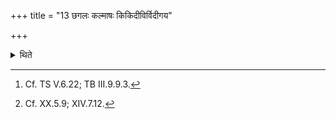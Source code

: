 +++
title = "13 छगलः कल्माषः किकिदीविर्विदीगय"

+++

<details><summary>थिते</summary>

13. The three (victims) for Tvaṣṭr̥ viz. a white, spotted he-goat, a Parra jacana and a white crane[^1] (are to be bound) to the sacrificial post meant for wives of gods.[^2] 

[^1]: Cf. TS V.6.22; TB III.9.9.3.  

[^2]: Cf. XX.5.9; XIV.7.12.  


</details>
